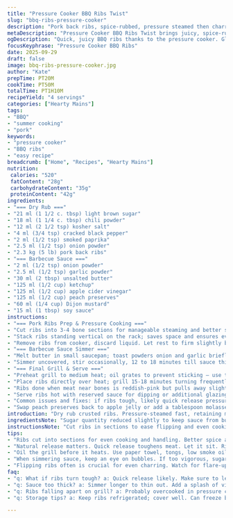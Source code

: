 ```yaml
---
title: "Pressure Cooker BBQ Ribs Twist"
slug: "bbq-ribs-pressure-cooker"
description: "Pork back ribs, spice-rubbed, pressure steamed then charred on the grill. Sauce with apple jelly swapped for peach preserves, and Worcestershire replaced by soy sauce for umami depth. Reduced cassonade, bumped chili seasoning, fresh cracked pepper, and smoked paprika added for smokiness. Quick simmer sauce thickens into glossy glaze. Natural pressure release prevents tough meat. Grill finish caramelizes edges, locks juices. Ribs cut in 3-4 bone sections for even cooking. Rack toasted with oil to avoid sticking. Sauce basting keeps surface moist and sticky. Home method to replicate slow smoke in short time."
metaDescription: "Pressure Cooker BBQ Ribs Twist brings juicy, spice-rubbed ribs that are grilled to perfection and glazed. A fast way to enjoy BBQ flavor."
ogDescription: "Quick, juicy BBQ ribs thanks to the pressure cooker. Glazed with a unique peach preserves sauce. Grill finish brings smoky flavor."
focusKeyphrase: "Pressure Cooker BBQ Ribs"
date: 2025-09-29
draft: false
image: bbq-ribs-pressure-cooker.jpg
author: "Kate"
prepTime: PT20M
cookTime: PT50M
totalTime: PT1H10M
recipeYield: "4 servings"
categories: ["Hearty Mains"]
tags:
- "BBQ"
- "summer cooking"
- "pork"
keywords:
- "pressure cooker"
- "BBQ ribs"
- "easy recipe"
breadcrumb: ["Home", "Recipes", "Hearty Mains"]
nutrition: 
 calories: "520"
 fatContent: "28g"
 carbohydrateContent: "35g"
 proteinContent: "42g"
ingredients:
- "=== Dry Rub ==="
- "21 ml (1 1/2 c. tbsp) light brown sugar"
- "18 ml (1 1/4 c. tbsp) chili powder"
- "12 ml (2 1/2 tsp) kosher salt"
- "4 ml (3/4 tsp) cracked black pepper"
- "2 ml (1/2 tsp) smoked paprika"
- "2.5 ml (1/2 tsp) onion powder"
- "2.3 kg (5 lb) pork back ribs"
- "=== Barbecue Sauce ==="
- "2 ml (1/2 tsp) onion powder"
- "2.5 ml (1/2 tsp) garlic powder"
- "30 ml (2 tbsp) unsalted butter"
- "125 ml (1/2 cup) ketchup"
- "125 ml (1/2 cup) apple cider vinegar"
- "125 ml (1/2 cup) peach preserves"
- "60 ml (1/4 cup) Dijon mustard"
- "15 ml (1 tbsp) soy sauce"
instructions:
- "=== Pork Ribs Prep & Pressure Cooking ==="
- "Cut ribs into 3-4 bone sections for manageable steaming and better spice adhesion. Mix dry rub ingredients thoroughly, ensure even granules for consistent seasoning. Rub onto ribs liberally; coat both sides pressing in - not just dusting. The sugar caramelizes later; salt penetrates meat fibers; smoked paprika adds subtle hint of smoke without a smoker. Pour 180 ml (3/4 cup) water into pressure cooker base to create steam. Use steaming rack or trivet inside pot so ribs don’t sit in water, which causes sogginess."
- "Stack ribs standing vertical on the rack; saves space and ensures even heat exposure. Seal lid, set cooker to high pressure on meat or manual for about 45 minutes. Pressure cooks tough pork fast, but natural release at least 20 minutes mandatory. Quick release toughens meat, fibrous resistance remains. Natural release lets connective tissues relax, absorbing moisture. Open lid cautiously, watch steam hiss, ribs tender enough to pull apart easily without falling to mush."
- "Remove ribs from cooker, discard liquid. Let rest to firm slightly before grilling; cool ribs handle oiling and flipping better without falling."
- "=== Barbecue Sauce Simmer ==="
- "Melt butter in small saucepan; toast powders onion and garlic briefly ’til aromas bloom – 30-40 seconds max; burnt powders turn bitter. Add ketchup, vinegar, peach preserves instead of apple jelly for fruitier tang. Mustard and soy sauce give acid, spice, and umami depth; slightly saltier than Worcestershire, adjust salt later. Bring to low boil, then reduce heat to gentle bubble."
- "Simmer uncovered, stir occasionally, 12 to 18 minutes till sauce thickens and glazes spoon-back with some resistance. Under-thick sauce runs off ribs ruining caramelization; too thick hard to brush. Taste and adjust salt and pepper here, balance acidic-vinegar bite against sweet fruit."
- "=== Final Grill & Serve ==="
- "Preheat grill to medium heat; oil grates to prevent sticking – use tongs and paper towel dipped in oil (vegetable or canola oil preferred). Wait ’til hot so oil bonds to metal; prevent flare-ups by not dripping fat early."
- "Place ribs directly over heat; grill 15-18 minutes turning frequently for even char and caramelization. Brush ribs liberally with sauce every 4-5 minutes; builds sticky layers, helps crust develop. Watch fat sizzle and drip; flames licking underside indicate time to flip or move to cooler spot preventing charred bitterness."
- "Ribs done when meat near bones is reddish-pink but pulls away slightly, edges crisp but not burned. Should feel tender but hold shape; internal texture moist, not mushy. Rest a few minutes off grill; carries juices through meat fibers."
- "Serve ribs hot with reserved sauce for dipping or additional glazing just before eating. Garnish with chopped fresh herbs like cilantro or parsley if desired to cut richness."
- "Common issues and fixes: if ribs tough, likely quick release pressure too soon or insufficient rub. Drier sauce means simmer longer or thin with vinegar if overly thick. If grill sticks, clean better next session or raise temperature briefly to burn residue. Ribs falling apart on grill? Possibly overcooked in pressure cooker or handled too roughly when flipping."
- "Swap peach preserves back to apple jelly or add a tablespoon molasses for dark, rich tone. Soy sauce can be replaced with Worcestershire if available, but avoid doubling salty elements or sauce will overwhelm ribs."
introduction: "Dry rub crusted ribs. Pressure-steamed fast, retaining moisture while softening sinew. Timing tweaked to avoid rubber texture common with rushed releases. Sauce with peach preserves swaps tart apple jelly; soy sauce replaces Worcestershire—more savory, deeper flavor. Spices jiggled up with smoked paprika for subtle, smoky notes without smoking gear. Grilling finish seals juices—brush constantly. Ribs cut into smaller chunks for even cooking and easier handling. Watch skins bubble and char. Smells sweet, tangy, spicy. Quick but yields tender fish-hook ribs that pull from bone with firm bite. No fuss, just essentials. Kitchen tested methods shared."
ingredientsNote: "Sugar quantity reduced slightly to keep sauce from burning too fast on grill, critical for caramel color without bitterness. Chili powder increased for warmth and a bit more kick. Smoked paprika added—your shortcut to smoky flavor without smoker. Onion powder standard but garlic replaced with powder in sauce for better consistency and integration; fresh garlic burns easily in sauces like this. Peach preserves for seasonal twist, fruitier and less sticky than typical apple jelly. Soy sauce swaps Worcestershire to add earthy savoriness, easier pantry find in some households. Water quantity decreased to minimize steam dilution but enough for pressure cooking. If no pressure cooker, slow simmer ribs an hour in tightly covered pot then proceed to grill. Dry rub should be applied firmly so spices penetrate meat surface to flavor inner layers. Can substitute kosher salt with sea salt but measure carefully—fine salts pack differently."
instructionsNote: "Cut ribs in sections to ease flipping and even cooking—large racks don’t cook evenly in pressure cooker, especially at edges. Natural pressure release mandatory—rushing this step leaves tendons tense, ruining tender goals. Use steaming rack or raised trivet so ribs avoid water immersion; letting them boil results in mushy crust loss after grilling. Toast dry spices briefly in butter during sauce prep—aromas signal ready moment. Sauce needs slow simmer for reduction; watch bubbles—too vigorous and sugar burns, too slow extends time. Grill setup crucial: hot grill with oiled grates is the secret to crisp edges without sticking. Brush ribs with sauce several times while grilling to build sticky layers that caramelize under heat. Flip often to avoid burnt spots. Rest ribs a few minutes after grilling to allow juices to redistribute—cutting immediately drains flavor. Sauce can be made ahead and refrigerated, warming gently before use. Adjust sauce thickness with vinegar if it gels too firm after chilling."
tips:
- "Ribs cut into sections for even cooking and handling. Better spice adherence. Use a solid rub; don’t skimp. Let sit for 20 minutes if time allows."
- "Natural release matters. Quick release toughens meat. Let it sit. Ribs relax, juices redistribute, tenderness improves. Don’t rush this part for best results."
- "Oil the grill before it heats. Use paper towel, tongs, low smoke oil. No sticking; prevents flare-ups. Allow the grill to reach full temperature."
- "When simmering sauce, keep an eye on bubbles. If too vigorous, sugar burns. Stir occasionally. Light simmer is key; avoid overcooking or burning spices."
- "Flipping ribs often is crucial for even charring. Watch for flare-ups; adjust heat. Ribs need that reddish-pink but not mushy texture for best bite."
faq:
- "q: What if ribs turn tough? a: Quick release likely. Make sure to let it naturally release to relax fibers. Don't skimp on rub; it helps."
- "q: Sauce too thick? a: Simmer longer to thin out. Add a splash of vinegar if too firm after chilling. Balance flavors with careful adjustments."
- "q: Ribs falling apart on grill? a: Probably overcooked in pressure cooker. Handle gently while flipping. Less is more here. Keep it controlled."
- "q: Storage tips? a: Keep ribs refrigerated; cover well. Can freeze but separate layers with parchment. Sauce keeps too; can reheat gently."

---
```

